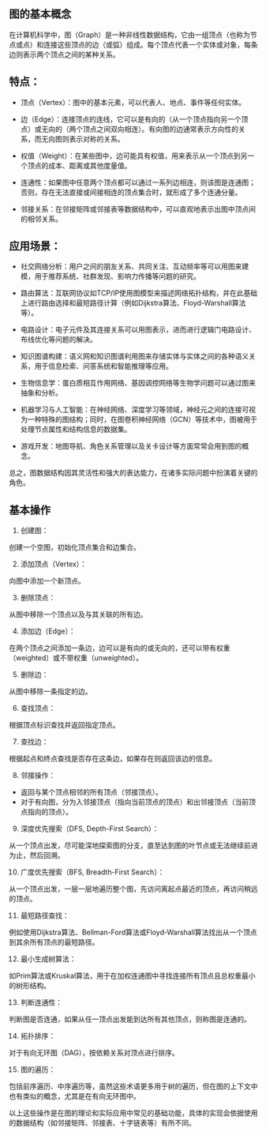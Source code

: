 ## 图的基本概念

在计算机科学中，图（Graph）是一种非线性数据结构，它由一组顶点（也称为节点或点）和连接这些顶点的边（或弧）组成。每个顶点代表一个实体或对象，每条边则表示两个顶点之间的某种关系。

## 特点：

- 顶点（Vertex）：图中的基本元素，可以代表人、地点、事件等任何实体。

- 边（Edge）：连接顶点的连线，它可以是有向的（从一个顶点指向另一个顶点）或无向的（两个顶点之间双向相连）。有向图的边通常表示方向性的关系，而无向图则表示对称的关系。

- 权值（Weight）：在某些图中，边可能具有权值，用来表示从一个顶点到另一个顶点的成本、距离或其他度量值。

- 连通性：如果图中任意两个顶点都可以通过一系列边相连，则该图是连通图；否则，存在无法直接或间接相连的顶点集合时，就形成了多个连通分量。

- 邻接关系：在邻接矩阵或邻接表等数据结构中，可以直观地表示出图中顶点间的相邻关系。

## 应用场景：

- 社交网络分析：用户之间的朋友关系、共同关注、互动频率等可以用图来建模，用于推荐系统、社群发现、影响力传播等问题的研究。

- 路由算法：互联网协议如TCP/IP使用图模型来描述网络拓扑结构，并在此基础上进行路由选择和最短路径计算（例如Dijkstra算法、Floyd-Warshall算法等）。

- 电路设计：电子元件及其连接关系可以用图表示，进而进行逻辑门电路设计、布线优化等问题的解决。

- 知识图谱构建：语义网和知识图谱利用图来存储实体与实体之间的各种语义关系，用于信息检索、问答系统和智能推理等应用。

- 生物信息学：蛋白质相互作用网络、基因调控网络等生物学问题可以通过图来抽象和分析。

- 机器学习与人工智能：在神经网络、深度学习等领域，神经元之间的连接可视为一种特殊的图结构；同时，在图卷积神经网络（GCN）等技术中，图被用于处理节点属性和结构信息的数据集。

- 游戏开发：地图导航、角色关系管理以及关卡设计等方面常常会用到图的概念。

总之，图数据结构因其灵活性和强大的表达能力，在诸多实际问题中扮演着关键的角色。

## 基本操作

1. 创建图：

创建一个空图，初始化顶点集合和边集合。

2. 添加顶点（Vertex）：

向图中添加一个新顶点。

3. 删除顶点：

从图中移除一个顶点以及与其关联的所有边。

4. 添加边（Edge）：

在两个顶点之间添加一条边，边可以是有向的或无向的，还可以带有权重（weighted）或不带权重（unweighted）。

5. 删除边：

从图中移除一条指定的边。

6. 查找顶点：

根据顶点标识查找并返回指定顶点。

7. 查找边：

根据起点和终点查找是否存在这条边，如果存在则返回该边的信息。

8. 邻接操作：

- 返回与某个顶点相邻的所有顶点（邻接顶点）。
- 对于有向图，分为入邻接顶点（指向当前顶点的顶点）和出邻接顶点（当前顶点指向的顶点）。

9. 深度优先搜索（DFS, Depth-First Search）：

从一个顶点出发，尽可能深地探索图的分支，直至达到图的叶节点或无法继续前进为止，然后回溯。

10. 广度优先搜索（BFS, Breadth-First Search）：

从一个顶点出发，一层一层地遍历整个图，先访问离起点最近的顶点，再访问稍远的顶点。

11. 最短路径查找：

例如使用Dijkstra算法、Bellman-Ford算法或Floyd-Warshall算法找出从一个顶点到其余所有顶点的最短路径。

12. 最小生成树算法：

如Prim算法或Kruskal算法，用于在加权连通图中寻找连接所有顶点且总权重最小的树形结构。

13. 判断连通性：

判断图是否连通，如果从任一顶点出发能到达所有其他顶点，则称图是连通的。

14. 拓扑排序：

对于有向无环图（DAG），按依赖关系对顶点进行排序。

15. 图的遍历：

包括前序遍历、中序遍历等，虽然这些术语更多用于树的遍历，但在图的上下文中也有类似的概念，尤其是在有向无环图中。

以上这些操作是在图的理论和实际应用中常见的基础功能，具体的实现会依据使用的数据结构（如邻接矩阵、邻接表、十字链表等）有所不同。
